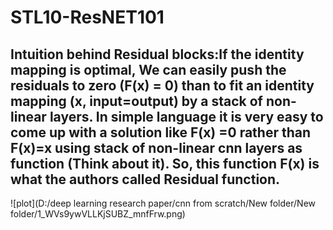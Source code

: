 # STL10-ResNET101

## Intuition behind Residual blocks:If the identity mapping is optimal, We can easily push the residuals to zero (F(x) = 0) than to fit an identity mapping (x, input=output) by a stack of non-linear layers. In simple language it is very easy to come up with a solution like F(x) =0 rather than F(x)=x using stack of non-linear cnn layers as function (Think about it). So, this function F(x) is what the authors called Residual function.


![plot](D:/deep learning research paper/cnn from scratch/New folder/New folder/1_WVs9ywVLLKjSUBZ_mnfFrw.png)
